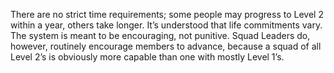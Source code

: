 There are no strict time requirements; some people may progress to Level 2 within a year, others take longer. It’s understood that life commitments vary. The system is meant to be encouraging, not punitive. Squad Leaders do, however, routinely encourage members to advance, because a squad of all Level 2’s is obviously more capable than one with mostly Level 1’s.